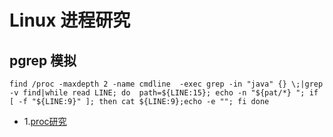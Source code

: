 
# Linux 进程研究
## pgrep 模拟
```shell
find /proc -maxdepth 2 -name cmdline  -exec grep -in "java" {} \;|grep -v find|while read LINE; do  path=${LINE:15}; echo -n "${pat/*} "; if [ -f "${LINE:9}" ]; then cat ${LINE:9};echo -e ""; fi done
```
* 1.[proc研究](../../os/linux/file/proc.md)